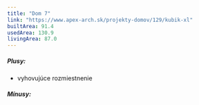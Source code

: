 ```yaml
---
title: "Dom 7"
link: "https://www.apex-arch.sk/projekty-domov/129/kubik-xl"
builtArea: 91.4
usedArea: 130.9
livingArea: 87.0
---
```


##### Plusy:
- vyhovujúce rozmiestnenie

##### Mínusy:
